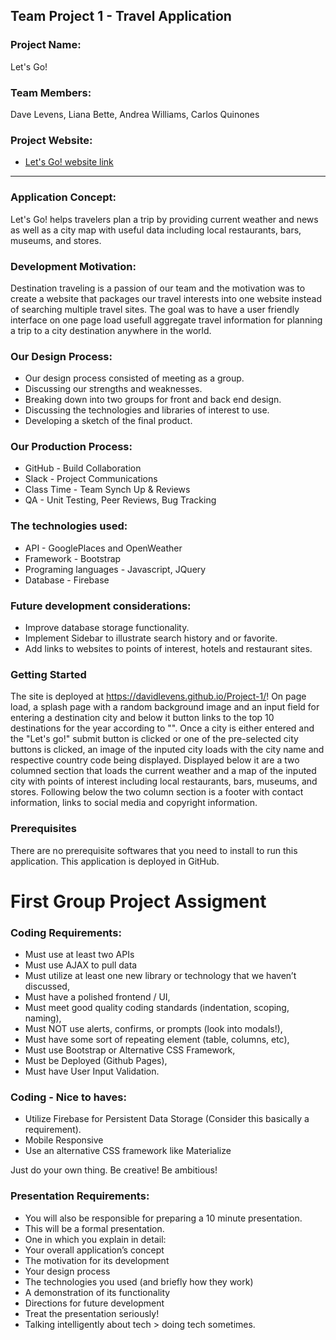 ## Team Project 1 - Travel Application

### Project Name: 
Let's Go!

### Team Members: 
Dave Levens, Liana Bette, Andrea Williams, Carlos Quinones

### Project Website:

* [Let's Go! website link](https://davidlevens.github.io/Project-1/)

- - -

### Application Concept: 
Let's Go! helps travelers plan a trip by providing current weather and news as well as a city map with useful data including local restaurants, bars, museums, and stores. 

### Development Motivation:
Destination traveling is a passion of our team and the motivation was to create a website that packages our travel interests into one website instead of searching multiple travel sites. The goal was to have a user friendly interface on one page load usefull aggregate travel information for planning a trip to a city destination anywhere in the world.

### Our Design Process:
  *	Our design process consisted of meeting as a group.
  *	Discussing our strengths and weaknesses.
  *	Breaking down into two groups for front and back end design.
  *	Discussing the technologies and libraries of interest to use. 
  *	Developing a sketch of the final product.
  
### Our Production Process:
  *	GitHub - Build Collaboration
  * Slack - Project Communications
  * Class Time - Team Synch Up & Reviews
  * QA - Unit Testing, Peer Reviews, Bug Tracking

### The technologies used:	
  *	API - GooglePlaces and OpenWeather
  *	Framework - Bootstrap
  *	Programing languages - Javascript, JQuery 
  *	Database - Firebase

### Future development considerations:
  *	Improve database storage functionality.
  *	Implement Sidebar to illustrate search history and or favorite. 
  *	Add links to websites to points of interest, hotels and restaurant sites.

### Getting Started
The site is deployed at https://davidlevens.github.io/Project-1/!
On page load, a splash page with a random background image and an input field for entering a destination city and below it button links to the top 10 destinations for the year according to "". Once a city is either entered and the "Let's go!" submit button is clicked or one of the pre-selected city buttons is clicked, an image of the inputed city loads with the city name and respective country code being displayed. Displayed below it are a two columned section that loads the current weather and a map of the inputed city with points of interest including local restaurants, bars, museums, and stores. Following below the two column section is a footer with contact information, links to social media and copyright information. 

### Prerequisites
There are no prerequisite softwares that you need to install to run this application. This application is deployed in GitHub.

# First Group Project Assigment 
### Coding Requirements: 
  *	Must use at least two APIs
  *	Must use AJAX to pull data
  *	Must utilize at least one new library or technology that we haven’t discussed, 
  *	Must have a polished frontend / UI, 
  *	Must meet good quality coding standards (indentation, scoping, naming),
  *	Must NOT use alerts, confirms, or prompts (look into modals!), 
  *	Must have some sort of repeating element (table, columns, etc), 
  *	Must use Bootstrap or Alternative CSS Framework, 
  *	Must be Deployed (Github Pages), 
  *	Must have User Input Validation. 

### Coding - Nice to haves:
  *	Utilize Firebase for Persistent Data Storage (Consider this basically a requirement).
  *	Mobile Responsive
  *	Use an alternative CSS framework like Materialize

Just do your own thing. Be creative! Be ambitious!

### Presentation Requirements:
  *	You will also be responsible for preparing a 10 minute presentation.
  *	This will be a formal presentation. 
  *	One in which you explain in detail:
  *	Your overall application’s concept
  *	The motivation for its development
  *	Your design process
  *	The technologies you used (and briefly how they work)
  *	A demonstration of its functionality
  *	Directions for future development
  *	Treat the presentation seriously! 
  *	Talking intelligently about tech > doing tech sometimes. 
